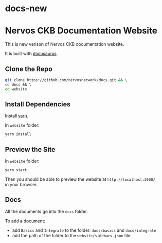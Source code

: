 # docs-new

# Nervos CKB Documentation Website
This is new verison of Nervos CKB documentation website. 

It is built with [docusaurus](https://docusaurus.io/).


## Clone the Repo
```bash
git clone https://github.com/nervosnetwork/docs.git && \
cd docs && \
cd website
```

## Install Dependencies
Install [yarn](https://yarnpkg.com/en/).

In `website` folder:
```bash
yarn install
```

## Preview the Site
In `website` folder:
```bash
yarn start
```

Then you should be able to preview the website at `http://localhost:3000/` in your browser.

## Docs
All the documents go into the `docs` folder.

To add a document:
* add `Basics` and `Integrate` to the folder: `docs/basics` and `docs/integrate`
* add the path of the folder to the `website/sidebars.json` file

